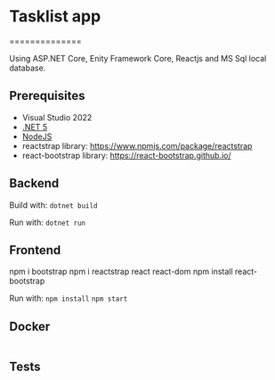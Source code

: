 # Tasklist app 
==============

Using ASP.NET Core, Enity Framework Core, Reactjs and MS Sql local database.

## Prerequisites

 - Visual Studio 2022
 - [.NET 5](https://www.microsoft.com/net/core)
 - [NodeJS](https://nodejs.org)
 - reactstrap library: https://www.npmjs.com/package/reactstrap
 - react-bootstrap library: https://react-bootstrap.github.io/
 
## Backend 

Build with:
`dotnet build`

Run with:
`dotnet run`

## Frontend
npm i bootstrap
npm i reactstrap react react-dom
npm install react-bootstrap

Run with:
`npm install`
`npm start` 

## Docker
``` pending
```

## Tests
``` pending
```
